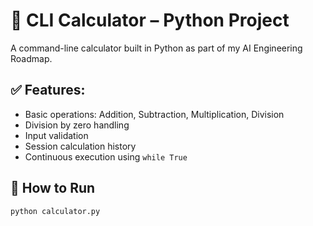 # 🧮 CLI Calculator – Python Project

A command-line calculator built in Python as part of my AI Engineering Roadmap.

## ✅ Features:
- Basic operations: Addition, Subtraction, Multiplication, Division
- Division by zero handling
- Input validation
- Session calculation history
- Continuous execution using `while True`

## 🚀 How to Run

```bash
python calculator.py
